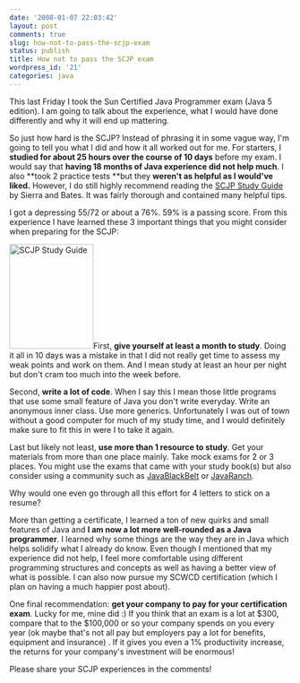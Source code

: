 ```yaml
---
date: '2008-01-07 22:03:42'
layout: post
comments: true
slug: how-not-to-pass-the-scjp-exam
status: publish
title: How not to pass the SCJP exam
wordpress_id: '21'
categories: java
---
```


This last Friday I took the Sun Certified Java Programmer exam (Java 5 edition). I am going to talk about the experience, what I would have done differently and why it will end up mattering.

So just how hard is the SCJP? Instead of phrasing it in some vague way, I'm going to tell you what I did and how it all worked out for me. For starters, I **studied for about 25 hours over the course of 10 days** before my exam. I would say that **having 18 months of Java experience did not help much**. I also **took 2 practice tests **but they **weren't as helpful as I would've liked.** However, I do still highly recommend reading the [SCJP Study Guide](http://www.amazon.com/Certified-Programmer-310-055-Certification-Guides/dp/0072253606) by Sierra and Bates. It was fairly thorough and contained many helpful tips.

I got a depressing 55/72 or about a 76%. 59% is a passing score. From this experience I have learned these 3 important things that you might consider when preparing for the SCJP:

<img src="/images/scjp.jpg" alt="SCJP Study Guide" width="150" height="187" class="img-left" />First, **give yourself at least a month to study**. Doing it all in 10 days was a mistake in that I did not really get time to assess my weak points and work on them. And I mean study at least an hour per night but don't cram too much into the week before.

Second, **write a lot of code**. When I say this I mean those little programs that use some small feature of Java you don't write everyday. Write an anonymous inner class. Use more generics. Unfortunately I was out of town without a good computer for much of my study time, and I would definitely make sure to fit this in were I to take it again.

Last but likely not least, **use more than 1 resource to study**. Get your materials from more than one place mainly.  Take mock exams for 2 or 3 places. You might use the exams that came with your study book(s) but also consider using a community such as [JavaBlackBelt](http://www.javablackbelt.com/) or [JavaRanch](http://www.javaranch.com/).

Why would one even go through all this effort for 4 letters to stick on a resume?

More than getting a certificate,  I learned a ton of new quirks and small features of Java and **I am now a lot more well-rounded as a Java programmer**. I learned why some things are the way they are in Java which helps solidify what I already do know. Even though I mentioned that my experience did not help, I feel more comfortable using different programming structures and concepts as well as having a better view of what is possible. I can also now pursue my SCWCD certification (which I plan on having a much happier post about).

One final recommendation: **get your company to pay for your certification exam**. Lucky for me, mine did :) If you think that an exam is a lot at $300, compare that to the $100,000 or so your company spends on you every year (ok maybe that's not all pay but employers pay a lot for benefits, equipment and insurance) . If it gives you even a 1% productivity increase, the returns for your company's investment will be enormous!

Please share your SCJP experiences in the comments!
